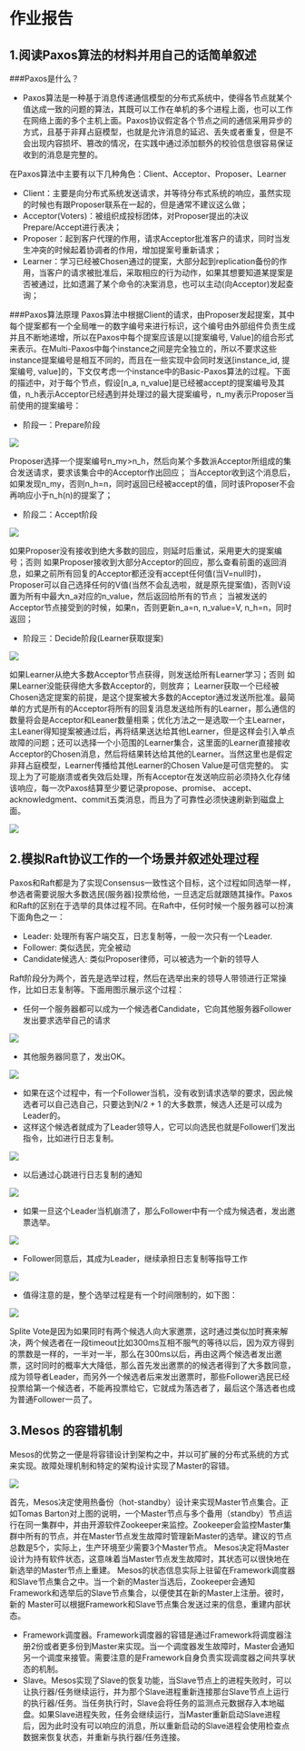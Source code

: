 # 作业报告

## 1.阅读Paxos算法的材料并用自己的话简单叙述
###Paxos是什么？
+ Paxos算法是一种基于消息传递通信模型的分布式系统中，使得各节点就某个值达成一致的问题的算法，其既可以工作在单机的多个进程上面，也可以工作在网络上面的多个主机上面。Paxos协议假定各个节点之间的通信采用异步的方式，且基于非拜占庭模型，也就是允许消息的延迟、丢失或者重复，但是不会出现内容损坏、篡改的情况，在实践中通过添加额外的校验信息很容易保证收到的消息是完整的。

在Paxos算法中主要有以下几种角色：Client、Acceptor、Proposer、Learner
+ Client：主要是向分布式系统发送请求，并等待分布式系统的响应，虽然实现的时候也有跟Proposer联系在一起的，但是通常不建议这么做；
+ Acceptor(Voters)：被组织成投标团体，对Proposer提出的决议Prepare/Accept进行表决；
+ Proposer：起到客户代理的作用，请求Acceptor批准客户的请求，同时当发生冲突的时候起着协调者的作用，增加提案号重新请求；
+ Learner：学习已经被Chosen通过的提案，大部分起到replication备份的作用，当客户的请求被批准后，采取相应的行为动作，如果其想要知道某提案是否被通过，比如遗漏了某个命令的决案消息，也可以主动(向Acceptor)发起查询；

###Paxos算法原理
Paxos算法中根据Client的请求，由Proposer发起提案，其中每个提案都有一个全局唯一的数字编号来进行标识，这个编号由外部组件负责生成并且不断地递增，所以在Paxos中每个提案应该是以[提案编号, Value]的组合形式来表示。在Multi-Paxos中每个instance之间是完全独立的，所以不要求这些instance提案编号是相互不同的，而且在一些实现中会同时发送[instance_id, 提案编号, value]的，下文仅考虑一个instance中的Basic-Paxos算法的过程。下面的描述中，对于每个节点，假设[n_a, n_value]是已经被accept的提案编号及其值，n_h表示Acceptor已经遇到并处理过的最大提案编号，n_my表示Proposer当前使用的提案编号：

+  阶段一：Prepare阶段

![](./1.png)

Proposer选择一个提案编号n_my>n_h，然后向某个多数派Acceptor所组成的集合发送请求，要求该集合中的Acceptor作出回应；
当Acceptor收到这个消息后，如果发现n_my，否则n_h=n，同时返回已经被accept的值，同时该Proposer不会再响应小于n_h(n)的提案了；

+ 阶段二：Accept阶段

![](./2.png)

如果Proposer没有接收到绝大多数的回应，则延时后重试，采用更大的提案编号；否则
如果Proposer接收到大部分Acceptor的回应，那么查看前面的返回消息，如果之前所有回复的Acceptor都还没有accept任何值(当V=null时)，Proposer可以自己选择任何的V值(当然不会乱选啦，就是原先提案值)，否则V设置为所有中最大n_a对应的n_value，然后返回给所有的节点；
当被发送的Acceptor节点接受到的时候，如果n，否则更新n_a=n, n_value=V, n_h=n，同时返回；

+ 阶段三：Decide阶段(Learner获取提案)

![](./3.png)

如果Learner从绝大多数Acceptor节点获得，则发送给所有Learner学习；否则
如果Learner没能获得绝大多数Acceptor的，则放弃；
Learner获取一个已经被Chosen选定提案的前提，是这个提案被大多数的Acceptor通过发送所批准。最简单的方式是所有的Acceptor将所有的回复消息发送给所有的Learner，那么通信的数量将会是Acceptor和Leaner数量相乘；优化方法之一是选取一个主Learner，主Leaner得知提案被通过后，再将结果送达给其他Learner，但是这样会引入单点故障的问题；还可以选择一个小范围的Learner集合，这里面的Learner直接接收Acceptor的Chosen消息，然后将结果转达给其他的Learner。当然这里也是假定非拜占庭模型，Learner传播给其他Learner的Chosen Value是可信完整的。
实现上为了可能崩溃或者失效后处理，所有Acceptor在发送响应前必须持久化存储该响应，每一次Paxos结算至少要记录propose、promise、
accept、acknowledgment、commit五类消息，而且为了可靠性必须快速刷新到磁盘上面。

![](./4.png)

## 2.模拟Raft协议工作的一个场景并叙述处理过程

Paxos和Raft都是为了实现Consensus一致性这个目标，这个过程如同选举一样，参选者需要说服大多数选民(服务器)投票给他，一旦选定后就跟随其操作。Paxos和Raft的区别在于选举的具体过程不同。在Raft中，任何时候一个服务器可以扮演下面角色之一：

+ Leader: 处理所有客户端交互，日志复制等，一般一次只有一个Leader.
+ Follower: 类似选民，完全被动
+ Candidate候选人: 类似Proposer律师，可以被选为一个新的领导人

Raft阶段分为两个，首先是选举过程，然后在选举出来的领导人带领进行正常操作，比如日志复制等。下面用图示展示这个过程：
+ 任何一个服务器都可以成为一个候选者Candidate，它向其他服务器Follower发出要求选举自己的请求

![](./5.png)

+ 其他服务器同意了，发出OK。

![](./6.png)

+ 如果在这个过程中，有一个Follower当机，没有收到请求选举的要求，因此候选者可以自己选自己，只要达到N/2 + 1 的大多数票，候选人还是可以成为Leader的。
+ 这样这个候选者就成为了Leader领导人，它可以向选民也就是Follower们发出指令，比如进行日志复制。

![](./7.png)

+ 以后通过心跳进行日志复制的通知

![](./8.png)

+ 如果一旦这个Leader当机崩溃了，那么Follower中有一个成为候选者，发出邀票选举。

![](./9.png)

+ Follower同意后，其成为Leader，继续承担日志复制等指导工作

![](./10.png)

+ 值得注意的是，整个选举过程是有一个时间限制的，如下图：

![](./11.png)

Splite Vote是因为如果同时有两个候选人向大家邀票，这时通过类似加时赛来解决，两个候选者在一段timeout比如300ms互相不服气的等待以后，因为双方得到的票数是一样的，一半对一半，那么在300ms以后，再由这两个候选者发出邀票，这时同时的概率大大降低，那么首先发出邀票的的候选者得到了大多数同意，成为领导者Leader，而另外一个候选者后来发出邀票时，那些Follower选民已经投票给第一个候选者，不能再投票给它，它就成为落选者了，最后这个落选者也成为普通Follower一员了。

## 3.Mesos 的容错机制
Mesos的优势之一便是将容错设计到架构之中，并以可扩展的分布式系统的方式来实现。故障处理机制和特定的架构设计实现了Master的容错。

![](./12.png)

首先，Mesos决定使用热备份（hot-standby）设计来实现Master节点集合。正如Tomas Barton对上图的说明，一个Master节点与多个备用（standby）节点运行在同一集群中，并由开源软件Zookeeper来监控。Zookeeper会监控Master集群中所有的节点，并在Master节点发生故障时管理新Master的选举。建议的节点总数是5个，实际上，生产环境至少需要3个Master节点。 Mesos决定将Master设计为持有软件状态，这意味着当Master节点发生故障时，其状态可以很快地在新选举的Master节点上重建。 Mesos的状态信息实际上驻留在Framework调度器和Slave节点集合之中。当一个新的Master当选后，Zookeeper会通知Framework和选举后的Slave节点集合，以便使其在新的Master上注册。彼时，新的 Master可以根据Framework和Slave节点集合发送过来的信息，重建内部状态。

+ Framework调度器。Framework调度器的容错是通过Framework将调度器注册2份或者更多份到Master来实现。当一个调度器发生故障时，Master会通知另一个调度来接管。需要注意的是Framework自身负责实现调度器之间共享状态的机制。
+ Slave。Mesos实现了Slave的恢复功能，当Slave节点上的进程失败时，可以让执行器/任务继续运行，并为那个Slave进程重新连接那台Slave节点上运行的执行器/任务。当任务执行时，Slave会将任务的监测点元数据存入本地磁盘。如果Slave进程失败，任务会继续运行，当Master重新启动Slave进程后，因为此时没有可以响应的消息，所以重新启动的Slave进程会使用检查点数据来恢复状态，并重新与执行器/任务连接。

